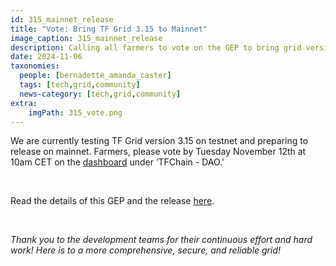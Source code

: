```yaml
---
id: 315_mainnet_release
title: "Vote: Bring TF Grid 3.15 to Mainnet"
image_caption: 315_mainnet_release
description: Calling all farmers to vote on the GEP to bring grid version 3.15 to mainnet! 
date: 2024-11-06
taxonomies:
  people: [bernadette_amanda_caster]
  tags: [tech,grid,community]
  news-category: [tech,grid,community]
extra:
    imgPath: 315_vote.png
---
```


We are currently testing TF Grid version 3.15 on testnet and preparing to release on mainnet. Farmers, please vote by Tuesday November 12th at 10am CET on the [dashboard](https://dashboard.grid.tf/) under ‘TFChain - DAO.'

<br/>

Read the details of this GEP and the release [here](https://forum.threefold.io/t/gep-tf-grid-mainnet-release-3-15/4435).

<br/>

*Thank you to the development teams for their continuous effort and hard work! Here is to a more comprehensive, secure, and reliable grid!*